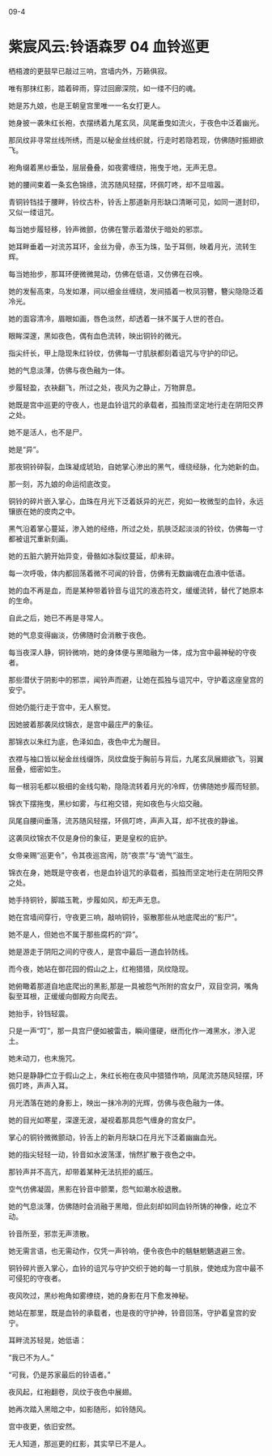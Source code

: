 09-4

# 紫宸风云:铃语森罗 04 血铃巡更


栖梧渡的更鼓早已敲过三响，宫墙内外，万籁俱寂。

唯有那抹红影，踏着碎雨，穿过回廊深院，如一缕不归的魂。

她是苏九娘，也是王朝皇宫里唯一一名女打更人。

她身披一袭朱红长袍，衣摆绣着九尾玄凤，凤尾垂曳如流火，于夜色中泛着幽光。

那凤纹非寻常丝线所绣，而是以秘金丝线织就，行走时若隐若现，仿佛随时振翅欲飞。

袍角缀着黑纱垂坠，层层叠叠，如夜雾缠绕，拖曳于地，无声无息。

她的腰间束着一条玄色锦绦，流苏随风轻摆，环佩叮咚，却不显喧嚣。

青铜铃铛挂于腰畔，铃纹古朴，铃舌上那道新月形缺口清晰可见，如同一道封印，又似一缕诅咒。

每当她步履轻移，铃声微颤，仿佛在警示着潜伏于暗处的邪祟。

她耳畔垂着一对流苏耳环，金丝为骨，赤玉为珠，坠于耳侧，映着月光，流转生辉。

每当她抬步，那耳环便微微晃动，仿佛在低语，又仿佛在召唤。

她的发髻高束，乌发如瀑，间以细金丝缠绕，发间插着一枚凤羽簪，簪尖隐隐泛着冷光。

她的面容清冷，眉眼如画，唇色淡然，却透着一抹不属于人世的苍白。

眼眸深邃，黑如夜色，偶有血色流转，映出铜铃的微光。

指尖纤长，甲上隐现朱红铃纹，仿佛每一寸肌肤都刻着诅咒与守护的印记。

她的气息淡薄，仿佛与夜色融为一体。

步履轻盈，衣袂翻飞，所过之处，夜风为之静止，万物屏息。

她既是宫中巡更的守夜人，也是血铃诅咒的承载者，孤独而坚定地行走在阴阳交界之处。

她不是活人，也不是尸。

她是“异”。

那夜铜铃碎裂，血珠凝成琥珀，自她掌心渗出的黑气，缠绕经脉，化为她新的血。

那一刻，苏九娘的命运彻底改变。

铜铃的碎片嵌入掌心，血珠在月光下泛着妖异的光芒，宛如一枚微型的血铃，永远镶嵌在她的皮肉之中。

黑气沿着掌心蔓延，渗入她的经络，所过之处，肌肤泛起淡淡的铃纹，仿佛每一寸都被诅咒重新刻画。

她的五脏六腑开始异变，骨骼如冰裂纹蔓延，却未碎。

每一次呼吸，体内都回荡着微不可闻的铃音，仿佛有无数幽魂在血液中低语。

她的血不再是血，而是某种带着铃音与诅咒的液态符文，缓缓流转，替代了她原本的生命。

自此之后，她已不再是寻常人。

她的气息变得幽淡，仿佛随时会消散于夜色。

每当夜深人静，铜铃微响，她的身体便与黑暗融为一体，成为宫中最神秘的守夜者。

那些潜伏于阴影中的邪祟，闻铃声而避，让她在孤独与诅咒中，守护着这座皇宫的安宁。

但她仍能行走于宫中，无人察觉。

因她披着那袭凤纹锦衣，是宫中最庄严的象征。

那锦衣以朱红为底，色泽如血，夜色中尤为醒目。

衣襟与袖口皆以秘金丝线缀饰，凤纹盘旋于胸前与背后，九尾玄凤展翅欲飞，羽翼层叠，细密如生。

每一根羽毛都以极细的金线勾勒，隐隐流转着月光的冷辉，仿佛随她步履而轻颤。

锦衣下摆拖曳，黑纱如雾，与红袍交错，宛如夜色与火焰交融。

凤尾自腰间垂落，流苏随风轻摆，环佩叮咚，声声入耳，却不扰夜的静谧。

这袭凤纹锦衣不仅是身份的象征，更是皇权的庇护。

女帝亲赐“巡更令”，令其夜巡宫闱，防“夜祟”与“诡气”滋生。

锦衣在身，她既是守夜者，也是血铃诅咒的承载者，孤独而坚定地行走在阴阳交界之处。

她手持铜铃，脚踏玉靴，步履如风，却无声无息。

她在宫墙间穿行，守夜更三响，敲响铜铃，驱散那些从地底爬出的“影尸”。

她不是人，但她也不属于那些腐朽的“异”。

她是游走于阴阳之间的守夜人，是宫中最后一道血铃防线。

而今夜，她站在御花园的假山之上，红袍猎猎，凤纹隐现。

她俯瞰着那道自地底爬出的黑影,那是一具被怨气所附的宫女尸，双目空洞，嘴角裂至耳根，正缓缓向御殿方向爬去。

她抬手，铃铛轻震。

只是一声“叮”，那一具宫尸便如被雷击，瞬间僵硬，继而化作一滩黑水，渗入泥土。

她未动刀，也未施咒。

她只是静静伫立于假山之上，朱红长袍在夜风中猎猎作响，凤尾流苏随风轻摆，环佩叮咚，声声入耳。

月光洒落在她的身影上，映出一抹冷冽的光辉，仿佛与夜色融为一体。

她的目光如寒星，深邃无波，凝视着那具怨气缠身的宫女尸。

掌心的铜铃微微颤动，铃舌上的新月形缺口在月光下泛着幽幽血光。

她的指尖轻轻一动，铃音如水波荡漾，悄然扩散于夜色之中。

那铃声并不高亢，却带着某种无法抗拒的威压。

空气仿佛凝固，黑影在铃音中颤栗，怨气如潮水般退散。

她的气息淡薄，仿佛随时会消融于黑暗，但此刻却如同血铃所铸的神像，屹立不动。

铃音所至，邪祟无声溃散。

她无需言语，也无需动作，仅凭一声铃响，便令夜色中的魑魅魍魉退避三舍。

铜铃碎片嵌入掌心，血铃的诅咒与守护交织于她的每一寸肌肤，使她成为宫中最不可侵犯的守夜者。

夜风吹过，黑纱袍角如雾缭绕，她的身影在月下愈发神秘。

她站在那里，既是血铃的承载者，也是夜的守护神，铃音回荡，守护着皇宫的安宁。

耳畔流苏轻晃，她低语：

“我已不为人。”

“可我，仍是苏家最后的铃语者。”

夜风起，红袍翻卷，凤纹于夜色中展翅。

她再次踏入黑暗之中，如影随形，如铃随风。

宫中夜更，依旧安然。

无人知道，那巡更的红影，其实早已不是人。